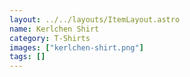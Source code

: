 ```yaml
---
layout: ../../layouts/ItemLayout.astro
name: Kerlchen Shirt
category: T-Shirts
images: ["kerlchen-shirt.png"]
tags: []
---
```

